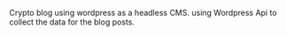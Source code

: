 Crypto blog using wordpress as a headless CMS. using Wordpress Api to collect the data for the blog posts.
